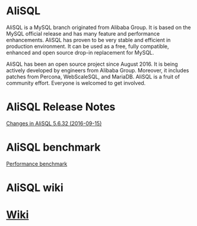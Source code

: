 # AliSQL
AliSQL is a MySQL branch originated from Alibaba Group. It is based on the MySQL official release and has many feature and performance enhancements. AliSQL has proven to be very stable and efficient in production environment. It can be used as a free, fully compatible, enhanced and open source drop-in replacement for MySQL.

AliSQL has been an open source project since August 2016. It is being actively developed by engineers from Alibaba Group. Moreover, it includes patches from Percona, WebScaleSQL, and MariaDB. AliSQL is a fruit of community effort. Everyone is welcomed to get involved.
# AliSQL Release Notes

[Changes in AliSQL 5.6.32 (2016-09-15) ](https://github.com/xpchild/SQL/wiki/Changes-in-AliSQL-5.6.32-(2016-09-15))

# AliSQL benchmark
[Performance benchmark ](https://github.com/xpchild/SQL/wiki/AliSQL-Performance-benchmark)
# AliSQL wiki
# [Wiki](https://github.com/xpchild/SQL/wiki)
